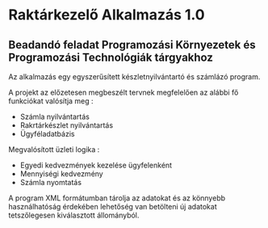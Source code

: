 # Raktárkezelő Alkalmazás 1.0

## Beadandó feladat Programozási Környezetek és Programozási Technológiák tárgyakhoz

Az alkalmazás egy egyszerűsített készletnyilvántartó és számlázó program. 

A projekt az előzetesen megbeszélt tervnek megfelelően az alábbi fő funkciókat valósítja meg :
- Számla nyilvántartás
- Rakrtárkészlet nyilvántartás
- Ügyféladatbázis


Megvalósított üzleti logika :
- Egyedi kedvezmények kezelése ügyfelenként
- Mennyiségi kedvezmény
- Számla nyomtatás


A program XML formátumban tárolja az adatokat és az könnyebb használhatóság érdekében lehetőség van betölteni új adatokat tetszőlegesen kiválasztott állományból.